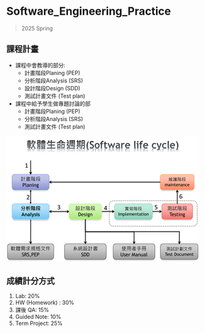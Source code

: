 # Software_Engineering_Practice
> 2025 Spring


## 課程計畫
* 課程中會教導的部分: 
    * 計畫階段Planing (PEP) 
    * 分析階段Analysis (SRS)
    * 設計階段Design (SDD)
    * 測試計畫文件 (Test plan)
* 課程中給予學生做專題討論的部
    * 計畫階段Planing (PEP)
    * 分析階段Analysis (SRS)
    * 測試計畫文件 (Test plan)

![alt text](image.png)

## 成績計分方式
1. Lab: 20%
2. HW (Homework) : 30%
3. 課後 QA: 15%
4. Guided Note: 10%
5. Term Project: 25%
